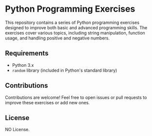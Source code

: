 # Python Programming Exercises

This repository contains a series of Python programming exercises designed to improve both basic and advanced programming skills. The exercises cover various topics, including string manipulation, function usage, and handling positive and negative numbers.

## Requirements

- Python 3.x
- `random` library (included in Python's standard library)

## Contributions

Contributions are welcome! Feel free to open issues or pull requests to improve these exercises or add new ones.

## License

NO License.
